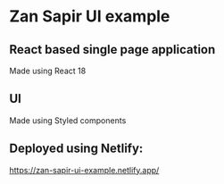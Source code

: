 # Zan Sapir UI example

## React based single page application
Made using React 18

## UI
Made using Styled components

## Deployed using Netlify:

https://zan-sapir-ui-example.netlify.app/

